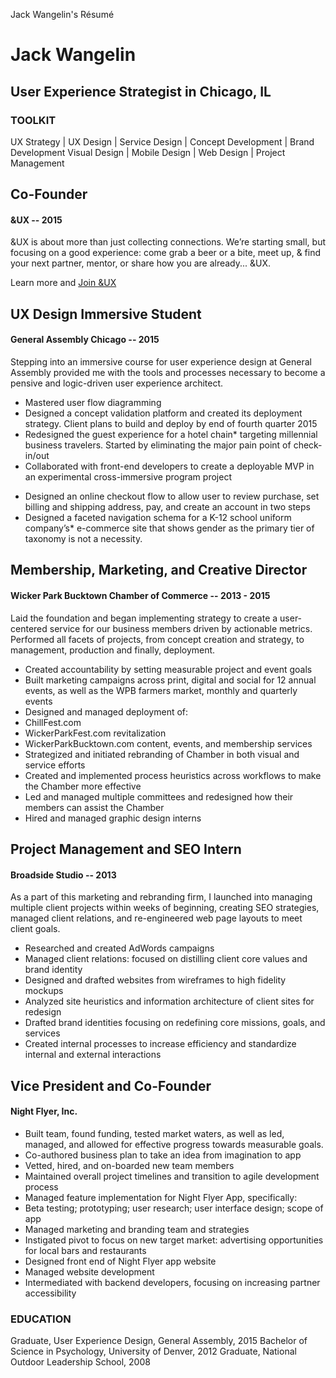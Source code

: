 
Jack Wangelin's Résumé

# Jack Wangelin
## User Experience Strategist in Chicago, IL

### TOOLKIT
UX Strategy | UX Design | Service Design | Concept Development | Brand Development  Visual Design | Mobile Design | Web Design | Project Management

## Co-Founder
#### &UX  -- 2015
&UX is about more than just collecting connections. We’re starting small, but focusing on a good experience: come grab a beer or a bite, meet up, & find your next partner, mentor, or share how you are already... &UX.

Learn more and [Join &UX](http://www.meetup.com/andUXCHI)

## UX Design Immersive Student
#### General Assembly Chicago -- 2015
Stepping into an immersive course for user experience design at General Assembly provided me with the tools and processes necessary to become a pensive and logic-driven user experience architect.
- Mastered user flow diagramming
- Designed a concept validation platform and created its deployment strategy. Client plans to build and deploy by end of fourth quarter 2015
- Redesigned the guest experience for a hotel chain* targeting millennial business travelers. Started by eliminating the major pain point of check-in/out
- Collaborated with front-end developers to create a deployable MVP in an experimental cross-immersive program project
* Designed an online checkout flow to allow user to review purchase, set billing and shipping address, pay, and create an account in two steps
* Designed a faceted navigation schema for a K-12 school uniform company’s* e-commerce site that shows gender as the primary tier of taxonomy is not a necessity.

## Membership, Marketing, and Creative Director
#### Wicker Park Bucktown Chamber of Commerce  -- 2013 - 2015
Laid the foundation and began implementing strategy to create a user-centered service for our business members driven by actionable metrics. Performed all facets of projects, from concept creation and strategy, to management, production and finally, deployment.
- Created accountability by setting measurable project and event goals
- Built marketing campaigns across print, digital and social for 12 annual events, as well as the WPB farmers market, monthly and quarterly events
- Designed and managed deployment of:
 - ChillFest.com
 - WickerParkFest.com revitalization
 - WickerParkBucktown.com content, events, and membership services
- Strategized and initiated rebranding of Chamber in both visual and service efforts
- Created and implemented process heuristics across workflows to make the Chamber more effective
- Led and managed multiple committees and redesigned how their members can assist the Chamber 
- Hired and managed graphic design interns 

## Project Management and SEO Intern
#### Broadside Studio  -- 2013
As a part of this marketing and rebranding firm, I launched into managing multiple client projects within weeks of beginning, creating SEO strategies, managed client relations, and re-engineered web page layouts to meet client goals. 
- Researched and created AdWords campaigns
- Managed client relations: focused on distilling client core values and brand identity
- Designed and drafted websites from wireframes to high fidelity mockups
- Analyzed site heuristics and information architecture of client sites for redesign
- Drafted brand identities focusing on redefining core missions, goals, and services 
- Created internal processes to increase efficiency and standardize internal and external interactions

## Vice President and Co-Founder
#### Night Flyer, Inc.
- Built team, found funding, tested market waters, as well as led, managed, and allowed for effective progress towards measurable goals.
- Co-authored business plan to take an idea from imagination to app
- Vetted, hired, and on-boarded new team members
- Maintained overall project timelines and transition to agile development process
- Managed feature implementation for Night Flyer App, specifically:
- Beta testing; prototyping; user research; user interface design; scope of app
- Managed marketing and branding team and strategies
- Instigated pivot to focus on new target market: advertising opportunities for local bars and restaurants
- Designed front end of Night Flyer app website 
- Managed website development
- Intermediated with backend developers, focusing on increasing partner accessibility

### EDUCATION
Graduate, User Experience Design, General Assembly, 2015
Bachelor of Science in Psychology, University of Denver, 2012
Graduate, National Outdoor Leadership School, 2008
